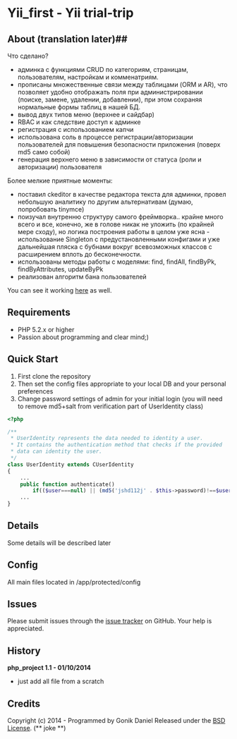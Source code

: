 Yii_first - Yii trial-trip
=========

## About (translation later)##

Что сделано?

- админка с функциями CRUD по категориям, страницам, пользователям, настройкам и комменатриям.
- прописаны множественные связи между таблицами (ORM и AR), что позволяет удобно отображать поля при администрировании (поиске, замене, удалении, добавлении), при этом сохраняя нормальные формы таблиц в нашей БД.
- вывод двух типов меню (верхнее и сайдбар)
- RBAC и как следствие доступ к админке
- регистрация с использованием капчи
- использована соль в процессе регистрации/авторизации пользователей для повышения безопасности приложения (поверх md5 само собой)
- генерация верхнего меню в зависимости от статуса (роли и авторизации) пользователя

Более мелкие приятные моменты:

- поставил ckeditor в качестве редактора текста для админки, провел небольшую аналитику по другим альтернативам (думаю, попробовать tinymce)
- поизучал внутренню структуру самого фреймворка.. крайне много всего и все, конечно, же в голове никак не уложить (по крайней мере сходу), но логика построения работы в целом уже ясна - использование Singleton с предустановленными конфигами и уже дальнейшая пляска с бубнами вокруг всевозможных классов с расширением вплоть до бесконечности.
- использованы методы работы с моделями: find, findAll, findByPk, findByAttributes, updateByPk
- реализован алгоритм бана пользователей

You can see it working [here](http://study.igonik.ru/yii_first/app/) as well.

## Requirements ##

- PHP 5.2.x or higher
- Passion about programming and clear mind;)

## Quick Start ##

1. First clone the repository
2. Then set the config files appropriate to your local DB and your personal preferences
3. Change password settings of admin for your initial login (you will need to remove md5+salt from verification part of UserIdentity class)

```php
<?php

/**
 * UserIdentity represents the data needed to identity a user.
 * It contains the authentication method that checks if the provided
 * data can identity the user.
 */
class UserIdentity extends CUserIdentity
{
    ...
    public function authenticate()
        if(($user===null) || (md5('jshd112j' . $this->password)!==$user->password)) 
    ...
}
```

## Details ##
Some details will be described later

## Config ##
All main files located in /app/protected/config

## Issues ##

Please submit issues through the [issue tracker](https://github.com/GonikDaniel/Yii_first/issues) on GitHub. Your help is appreciated.

## History ##

**php_project 1.1 - 01/10/2014**

- just add all file from a scratch

## Credits ##

Copyright (c) 2014 - Programmed by Gonik Daniel
Released under the [BSD License](http://www.opensource.org/licenses/bsd-license.php).
(** joke **)

